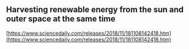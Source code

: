 ## Harvesting renewable energy from the sun and outer space at the same time
  
  [https://www.sciencedaily.com/releases/2018/11/181108142418.htm](https://www.sciencedaily.com/releases/2018/11/181108142418.htm)
